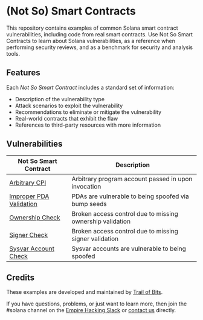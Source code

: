 # (Not So) Smart Contracts

This repository contains examples of common Solana smart contract vulnerabilities, including code from real smart contracts. Use Not So Smart Contracts to learn about Solana vulnerabilities, as a reference when performing security reviews, and as a benchmark for security and analysis tools.

## Features

Each _Not So Smart Contract_ includes a standard set of information:

* Description of the vulnerability type
* Attack scenarios to exploit the vulnerability
* Recommendations to eliminate or mitigate the vulnerability
* Real-world contracts that exhibit the flaw
* References to third-party resources with more information

## Vulnerabilities
| Not So Smart Contract | Description |
| --- | --- |
| [Arbitrary CPI](arbitrary_cpi) | Arbitrary program account passed in upon invocation |
| [Improper PDA Validation](improper_pda_validation) | PDAs are vulnerable to being spoofed via bump seeds |
| [Ownership Check](ownership_check) | Broken access control due to missing ownership validation |
| [Signer Check](signer_check) | Broken access control due to missing signer validation |
| [Sysvar Account Check](sysvar_account_check) | Sysvar accounts are vulnerable to being spoofed |

## Credits

These examples are developed and maintained by [Trail of Bits](https://www.trailofbits.com/).

If you have questions, problems, or just want to learn more, then join the #solana channel on the [Empire Hacking Slack](https://empireslacking.herokuapp.com/) or [contact us](https://www.trailofbits.com/contact/) directly.
